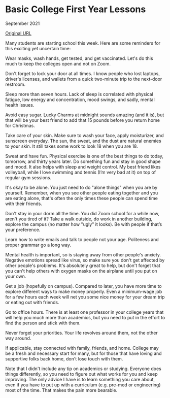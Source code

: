 # Basic College First Year Lessons

September 2021

[Original URL](https://world.hey.com/michaelhe/basic-college-first-year-lessons-f9552c29)

Many students are starting school this week. Here are some reminders for this exciting yet uncertain time:

Wear masks, wash hands, get tested, and get vaccinated. Let's do this much to keep the colleges open and not on Zoom. 

Don't forget to lock your door at all times. I know people who lost laptops, driver's licenses, and wallets from a quick two-minute trip to the next-door restroom.

Sleep more than seven hours. Lack of sleep is correlated with physical fatigue, low energy and concentration, mood swings, and sadly, mental health issues.

Avoid easy sugar. Lucky Charms at midnight sounds amazing (and it is), but that will be your best friend to add that 15 pounds before you return home for Christmas.

Take care of your skin. Make sure to wash your face, apply moisturizer, and sunscreen everyday. The sun, the sweat, and the dust are natural enemies to your skin. It still takes some work to look 18 when you are 18.

Sweat and have fun. Physical exercise is one of the best things to do today, tomorrow, and thirty years later. Do something fun and stay in good shape and mood. It also helps with sleep and weight control. My best friend likes volleyball, while I love swimming and tennis (I’m very bad at it) on top of regular gym sessions.

It's okay to be alone. You just need to do "alone things" when you are by yourself. Remember, when you see other people eating together and you are eating alone, that's often the only times these people can spend time with their friends.

Don't stay in your dorm all the time. You did Zoom school for a while now, aren't you tired of it? Take a walk outside, do work in another building, explore the campus (no matter how "ugly" it looks). Be with people if that’s your preference. 

Learn how to write emails and talk to people not your age. Politeness and proper grammar go a long way.

Mental health is important, so is staying away from other people's anxiety. Negative emotions spread like virus, so make sure you don't get affected by other people's problems. It's absolutely great to help, but don't forget that you can't help others with oxygen masks on the airplane until you put on your own.

Get a job (hopefully on campus). Compared to later, you have more time to explore different ways to make money properly. Even a minimum-wage job for a few hours each week will net you some nice money for your dream trip or eating out with friends.

Go to office hours. There is at least one professor in your college years that will help you much more than academics, but you need to put in the effort to find the person and stick with them.

Never forget your priorities. Your life revolves around them, not the other way around.

If applicable, stay connected with family, friends, and home. College may be a fresh and necessary start for many, but for those that have loving and supportive folks back home, don't lose touch with them.

Note that I didn't include any tip on academics or studying. Everyone does things differently, so you need to figure out what works for you and keep improving. The only advice I have is to learn something you care about, even if you have to put up with a curriculum (e.g. pre-med or engineering) most of the time. That makes the pain more bearable. 